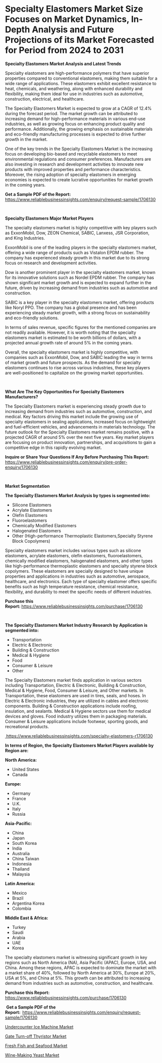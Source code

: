 <p><h1>Specialty Elastomers Market Size Focuses on Market Dynamics, In-Depth Analysis and Future Projections of its Market Forecasted for Period from 2024 to 2031</h1></p><p><strong>Specialty Elastomers Market Analysis and Latest Trends</strong></p>
<p><p>Specialty elastomers are high-performance polymers that have superior properties compared to conventional elastomers, making them suitable for a wide range of applications. These elastomers exhibit excellent resistance to heat, chemicals, and weathering, along with enhanced durability and flexibility, making them ideal for use in industries such as automotive, construction, electrical, and healthcare.</p><p>The Specialty Elastomers Market is expected to grow at a CAGR of 12.4% during the forecast period. The market growth can be attributed to increasing demand for high-performance materials in various end-use industries, as well as growing focus on enhancing product quality and performance. Additionally, the growing emphasis on sustainable materials and eco-friendly manufacturing processes is expected to drive further growth in the market.</p><p>One of the key trends in the Specialty Elastomers Market is the increasing focus on developing bio-based and recyclable elastomers to meet environmental regulations and consumer preferences. Manufacturers are also investing in research and development activities to innovate new products with improved properties and performance characteristics. Moreover, the rising adoption of specialty elastomers in emerging economies is expected to create lucrative opportunities for market growth in the coming years.</p></p>
<p><strong>Get a Sample PDF of the Report:&nbsp;</strong> <a href="https://www.reliablebusinessinsights.com/enquiry/request-sample/1706130">https://www.reliablebusinessinsights.com/enquiry/request-sample/1706130</a></p>
<p>&nbsp;</p>
<p><strong>Specialty Elastomers Major Market Players</strong></p>
<p><p>The specialty elastomers market is highly competitive with key players such as ExxonMobil, Dow, ZEON Chemical, SABIC, Lanxess, JSR Corporation, and King Industries. </p><p>ExxonMobil is one of the leading players in the specialty elastomers market, offering a wide range of products such as Vistalon EPDM rubber. The company has experienced steady growth in this market due to its strong focus on research and development activities.</p><p>Dow is another prominent player in the specialty elastomers market, known for its innovative solutions such as Nordel EPDM rubber. The company has shown significant market growth and is expected to expand further in the future, driven by increasing demand from industries such as automotive and construction.</p><p>SABIC is a key player in the specialty elastomers market, offering products like Noryl PPO. The company has a global presence and has been experiencing steady market growth, with a strong focus on sustainability and eco-friendly solutions.</p><p>In terms of sales revenue, specific figures for the mentioned companies are not readily available. However, it is worth noting that the specialty elastomers market is estimated to be worth billions of dollars, with a projected annual growth rate of around 5% in the coming years. </p><p>Overall, the specialty elastomers market is highly competitive, with companies such as ExxonMobil, Dow, and SABIC leading the way in terms of market growth and future prospects. As the demand for specialty elastomers continues to rise across various industries, these key players are well-positioned to capitalize on the growing market opportunities.</p></p>
<p>&nbsp;</p>
<p><strong>What Are The Key Opportunities For Specialty Elastomers Manufacturers?</strong></p>
<p><p>The Specialty Elastomers market is experiencing steady growth due to increasing demand from industries such as automotive, construction, and medical. Key factors driving this market include the growing use of specialty elastomers in sealing applications, increased focus on lightweight and fuel-efficient vehicles, and advancements in materials technology. The future outlook for the Specialty Elastomers market remains positive, with a projected CAGR of around 5% over the next five years. Key market players are focusing on product innovation, partnerships, and acquisitions to gain a competitive edge in this rapidly evolving market.</p></p>
<p><strong>Inquire or Share Your Questions If Any Before Purchasing This Report:</strong> <a href="https://www.reliablebusinessinsights.com/enquiry/pre-order-enquiry/1706130">https://www.reliablebusinessinsights.com/enquiry/pre-order-enquiry/1706130</a></p>
<p>&nbsp;</p>
<p><strong>Market Segmentation</strong></p>
<p><strong>The Specialty Elastomers Market Analysis by types is segmented into:</strong></p>
<p><ul><li>Silicone Elastomers</li><li>Acrylate Elastomers</li><li>Olefin Elastomers</li><li>Fluoroelastomers</li><li>Chemically Modified Elastomers</li><li>Halogenated Elastomers</li><li>Other (High-performance Thermoplastic Elastomers,Specialty Styrene Block Copolymers)</li></ul></p>
<p><p>Specialty elastomers market includes various types such as silicone elastomers, acrylate elastomers, olefin elastomers, fluoroelastomers, chemically modified elastomers, halogenated elastomers, and other types like high-performance thermoplastic elastomers and specialty styrene block copolymers. These elastomers are specially designed to have unique properties and applications in industries such as automotive, aerospace, healthcare, and electronics. Each type of specialty elastomer offers specific benefits such as high temperature resistance, chemical resistance, flexibility, and durability to meet the specific needs of different industries.</p></p>
<p><strong>Purchase this Report:&nbsp;</strong><a href="https://www.reliablebusinessinsights.com/purchase/1706130">https://www.reliablebusinessinsights.com/purchase/1706130</a></p>
<p>&nbsp;</p>
<p><strong>The Specialty Elastomers Market Industry Research by Application is segmented into:</strong></p>
<p><ul><li>Transportation</li><li>Electric & Electronic</li><li>Building & Construction</li><li>Medical & Hygiene</li><li>Food</li><li>Consumer & Leisure</li><li>Other</li></ul></p>
<p><p>The Specialty Elastomers market finds application in various sectors including Transportation, Electric & Electronic, Building & Construction, Medical & Hygiene, Food, Consumer & Leisure, and Other markets. In Transportation, these elastomers are used in tires, seals, and hoses. In Electric & Electronic industries, they are utilized in cables and electronic components. Building & Construction applications include roofing, insulation, and sealants. Medical & Hygiene sectors use them for medical devices and gloves. Food industry utilizes them in packaging materials. Consumer & Leisure applications include footwear, sporting goods, and recreational products.</p></p>
<p><a href="https://www.reliablebusinessinsights.com/specialty-elastomers-r1706130">&nbsp;https://www.reliablebusinessinsights.com/specialty-elastomers-r1706130</a></p>
<p><strong>In terms of Region, the Specialty Elastomers Market Players available by Region are:</strong></p>
<p>
    <p> <strong> North America: </strong>
        <ul>
            <li>United States</li>
            <li>Canada</li>
        </ul>
        </p> 
    <p> <strong> Europe: </strong>
        <ul>
            <li>Germany</li>
            <li>France</li>
            <li>U.K.</li>
            <li>Italy</li>
            <li>Russia</li>
        </ul>
        </p> 
    <p> <strong> Asia-Pacific: </strong>
        <ul>
            <li>China</li>
            <li>Japan</li>
            <li>South Korea</li>
            <li>India</li>
            <li>Australia</li>
            <li>China Taiwan</li>
            <li>Indonesia</li>
            <li>Thailand</li>
            <li>Malaysia</li>
        </ul>
        </p> 
    <p> <strong> Latin America: </strong>
        <ul>
            <li>Mexico</li>
            <li>Brazil</li>
            <li>Argentina Korea</li>
            <li>Colombia</li>
        </ul>
        </p> 
    <p> <strong> Middle East & Africa: </strong>
        <ul>
            <li>Turkey</li>
            <li>Saudi</li>
            <li>Arabia</li>
            <li>UAE</li>
            <li>Korea</li>
        </ul>
    </p>
    </p>
<p><p>The specialty elastomers market is witnessing significant growth in key regions such as North America (NA), Asia Pacific (APAC), Europe, USA, and China. Among these regions, APAC is expected to dominate the market with a market share of 40%, followed by North America at 30%, Europe at 20%, USA at 5%, and China at 5%. This growth can be attributed to increasing demand from industries such as automotive, construction, and healthcare.</p></p>
<p><strong>Purchase this Report: </strong><a href="https://www.reliablebusinessinsights.com/purchase/1706130">https://www.reliablebusinessinsights.com/purchase/1706130</a></p>
<p>&nbsp;<strong>Get a Sample PDF of the Report:&nbsp;&nbsp;</strong><a href="https://www.reliablebusinessinsights.com/enquiry/request-sample/1706130">https://www.reliablebusinessinsights.com/enquiry/request-sample/1706130</a></p>
<p><strong></strong></p>
<p><p><a href="https://medium.com/@kelleebernier1851/navigating-the-global-undercounter-ice-machine-market-landscape-trends-forecasts-and-impact-e6524eb16f77">Undercounter Ice Machine Market</a></p><p><a href="https://github.com/baileope6754/Market-Research-Report-List-1/blob/main/gate-turn-off-thyristor-market.md">Gate Turn-off Thyristor Market</a></p><p><a href="https://medium.com/@sean.peake0978/global-fresh-fish-and-seafood-market-is-projected-to-grow-at-a-cagr-of-7-2-e8021a6c3e3e">Fresh Fish and Seafood Market</a></p><p><a href="https://github.com/josephpullman6599/Market-Research-Report-List-1/blob/main/wine-making-yeast-market.md">Wine-Making Yeast Market</a></p></p>